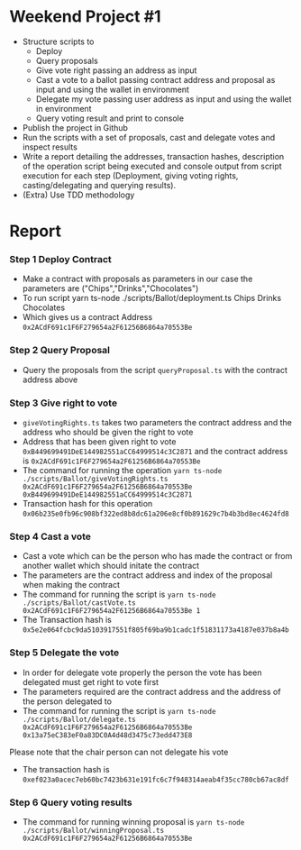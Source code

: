 # Weekend Project #1

- Structure scripts to
  - Deploy
  - Query proposals
  - Give vote right passing an address as input
  - Cast a vote to a ballot passing contract address and proposal as input and using the wallet in environment
  - Delegate my vote passing user address as input and using the wallet in environment
  - Query voting result and print to console
- Publish the project in Github
- Run the scripts with a set of proposals, cast and delegate votes and inspect results
- Write a report detailing the addresses, transaction hashes, description of the operation script being executed and console output from script execution for each step (Deployment, giving voting rights, casting/delegating and querying results).
- (Extra) Use TDD methodology


# Report

### Step 1 Deploy Contract
- Make a contract with proposals as parameters in our case the parameters are ("Chips","Drinks","Chocolates")
- To run script  yarn ts-node ./scripts/Ballot/deployment.ts Chips Drinks Chocolates  
- Which gives us a contract Address `0x2ACdF691c1F6F279654a2F61256B6864a70553Be`

### Step 2 Query Proposal
- Query the proposals from the script `queryProposal.ts` with the contract address above

### Step 3 Give right to vote
- `giveVotingRights.ts` takes two parameters the contract address and the address who should be given the right to vote
- Address that has been given right to vote `0xB449699491DeE144982551aCC64999514c3C2871` and the contract address is `0x2ACdF691c1F6F279654a2F61256B6864a70553Be`
- The command for running the operation `yarn ts-node ./scripts/Ballot/giveVotingRights.ts 0x2ACdF691c1F6F279654a2F61256B6864a70553Be  0xB449699491DeE144982551aCC64999514c3C2871`
- Transaction hash for this operation `0x06b235e0fb96c908bf322ed8b8dc61a206e8cf0b891629c7b4b3bd8ec4624fd8`

### Step 4 Cast a vote
- Cast a vote which can be the person who has made the contract or from another wallet which should initate the contract
- The parameters are the contract address and index of the proposal when making the contract
- The command for running the script is `yarn ts-node ./scripts/Ballot/castVote.ts  0x2ACdF691c1F6F279654a2F61256B6864a70553Be 1`
- The Transaction hash is `0x5e2e064fcbc9da5103917551f805f69ba9b1cadc1f51831173a4187e037b8a4b`

### Step 5 Delegate the vote
- In order for delegate vote properly the person the vote has been delegated must get right to vote first
- The parameters required are the contract address and the address of the person delegated to 
- The command for running the script is `yarn ts-node ./scripts/Ballot/delegate.ts 0x2ACdF691c1F6F279654a2F61256B6864a70553Be 0x13a75eC383eF0a83DC0A4d48d3475c73edd473E8`

Please note that the chair person can not delegate his vote

- The transaction hash is `0xef023a0acec7eb60bc7423b631e191fc6c7f948314aeab4f35cc780cb67ac8df`

### Step 6 Query voting results
- The command for running winning proposal is `yarn ts-node ./scripts/Ballot/winningProposal.ts  0x2ACdF691c1F6F279654a2F61256B6864a70553Be`


